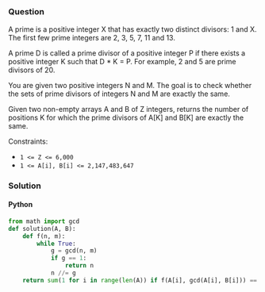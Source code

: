 ## **[]()**

### Question
A prime is a positive integer X that has exactly two distinct divisors: 1 and X. The first few prime integers are 2, 3, 5, 7, 11 and 13.

A prime D is called a prime divisor of a positive integer P if there exists a positive integer K such that D * K = P. For example, 2 and 5 are prime divisors of 20.

You are given two positive integers N and M. The goal is to check whether the sets of prime divisors of integers N and M are exactly the same.

Given two non-empty arrays A and B of Z integers, returns the number of positions K for which the prime divisors of A[K] and B[K] are exactly the same.

Constraints:
- `1 <= Z <= 6,000`
- `1 <= A[i], B[i] <= 2,147,483,647`

### Solution

#### Python
```python
from math import gcd
def solution(A, B):
    def f(n, m):
        while True:
            g = gcd(n, m)
            if g == 1:
                return n
            n //= g
    return sum(1 for i in range(len(A)) if f(A[i], gcd(A[i], B[i])) == 1 and f(B[i], gcd(A[i], B[i])) == 1)
```
